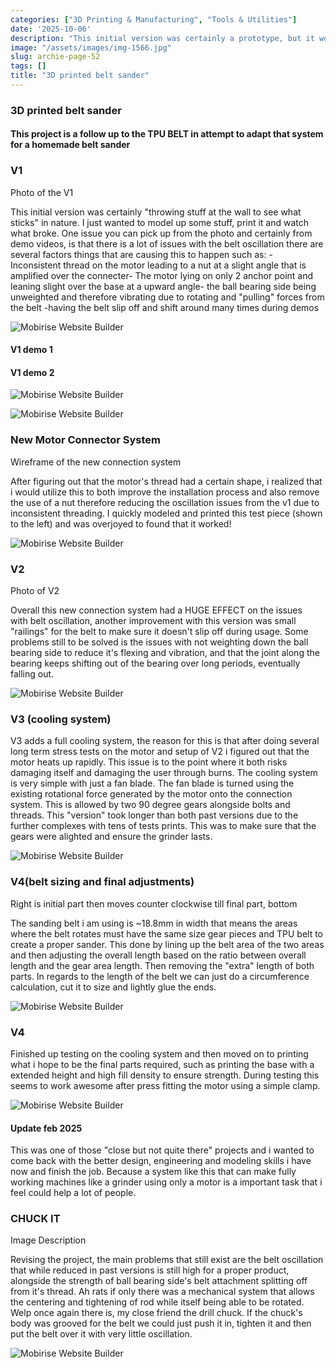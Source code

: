 ```yaml
---
categories: ["3D Printing & Manufacturing", "Tools & Utilities"]
date: '2025-10-06'
description: "This initial version was certainly a prototype, but it works surprisingly well for light sanding tasks."
image: "/assets/images/img-1566.jpg"
slug: archie-page-52
tags: []
title: "3D printed belt sander"
---
```



### 3D printed belt sander


#### This project is a follow up to the TPU BELT in attempt to adapt that system for a homemade belt sander




### V1


Photo of the V1


This initial version was certainly "throwing stuff at the wall to see what sticks" in nature. I just wanted to model up some stuff, print it and watch what broke. One issue you can pick up from the photo and certainly from demo videos, is that there is a lot of issues with the belt oscillation there are several factors things that are causing this to happen such as: - Inconsistent thread on the motor leading to a nut at a slight angle that is amplified over the connecter- The motor lying on only 2 anchor point and leaning slight over the base at a upward angle- the ball bearing side being unweighted and therefore vibrating due to rotating and "pulling" forces from the belt -having the belt slip off and shift around many times during demos


![Mobirise Website Builder](/assets/images/img-1566.jpg)




#### V1 demo 1




#### V1 demo 2




![Mobirise Website Builder](/assets/images/img-20240631.jpg)


![Mobirise Website Builder](/assets/images/img-20240630.jpg)




### New Motor Connector System


Wireframe of the new connection system


After figuring out that the motor's thread had a certain shape, i realized that i would utilize this to both improve the installation process and also remove the use of a nut therefore reducing the oscillation issues from the v1 due to inconsistent threading. I quickly modeled and printed this test piece (shown to the left) and was overjoyed to found that it worked!


![Mobirise Website Builder](/assets/images/screen-shot-2024-07-11-at-2.03.43-am.png)




### V2


Photo of V2


Overall this new connection system had a HUGE EFFECT on the issues with belt oscillation, another improvement with this version was small "railings" for the belt to make sure it doesn't slip off during usage. Some problems still to be solved is the issues with not weighting down the ball bearing side to reduce it's flexing and vibration, and that the joint along the bearing keeps shifting out of the bearing over long periods, eventually falling out.


![Mobirise Website Builder](/assets/images/img-1676.jpg)




### V3 (cooling system)


V3 adds a full cooling system, the reason for this is that after doing several long term stress tests on the motor and setup of V2 i figured out that the motor heats up rapidly. This issue is to the point where it both risks damaging itself and damaging the user through burns. The cooling system is very simple with just a fan blade. The fan blade is turned using the existing rotational force generated by the motor onto the connection system. This is allowed by two 90 degree gears alongside bolts and threads. This "version" took longer than both past versions due to the further complexes with tens of tests prints. This was to make sure that the gears were alighted and ensure the grinder lasts.


![Mobirise Website Builder](/assets/images/screen-shot-2024-07-25-at-3.11.01-pm.png)




### V4(belt sizing and final adjustments)


Right is initial part then moves counter clockwise till final part, bottom


The sanding belt i am using is ~18.8mm in width that means the areas where the belt rotates must have the same size gear pieces and TPU belt to create a proper sander. This done by lining up the belt area of the two areas and then adjusting the overall length based on the ratio between overall length and the gear area length. Then removing the "extra" length of both parts. In regards to the length of the belt we can just do a circumference calculation, cut it to size and lightly glue the ends.


![Mobirise Website Builder](/assets/images/screen-shot-2024-09-03-at-10.55.20-am.png)




### V4


Finished up testing on the cooling system and then moved on to printing what i hope to be the final parts required, such as printing the base with a extended height and high fill density to ensure strength. During testing this seems to work awesome after press fitting the motor using a simple clamp.


![Mobirise Website Builder](/assets/images/img-1982.jpg)




#### Update feb 2025


This was one of those "close but not quite there" projects and i wanted to come back with the better design, engineering and modeling skills i have now and finish the job. Because a system like this that can make fully working machines like a grinder using only a motor is a important task that i feel could help a lot of people.




### CHUCK IT


Image Description


Revising the project, the main problems that still exist are the belt oscillation that while reduced in past versions is still high for a proper product, alongside the strength of ball bearing side's belt attachment splitting off from it's thread. Ah rats if only there was a mechanical system that allows the centering and tightening of rod while itself being able to be rotated. Welp once again there is, my close friend the drill chuck. If the chuck's body was grooved for the belt we could just push it in, tighten it and then put the belt over it with very little oscillation.


![Mobirise Website Builder](/assets/images/5.jpg)


